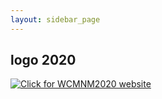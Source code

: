 ```yaml
---
layout: sidebar_page
---
```


## logo 2020

<a href="https://www.me.iitb.ac.in/~wcmnm/" title="WCMNM2020"><img src="/4m-association/assets/images/files/Logo WCMNM2020_2.jpg" title="Click for WCMNM2020 website"/></a>